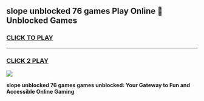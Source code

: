 
## slope unblocked 76 games Play Online 👋 Unblocked Games
<h3>
<a href="https://premium.freeplayer.one?title=slope_unblocked_76_games&ref=19F">CLICK TO PLAY</a></h3>
<hr>

<h3>
<a href="https://premium.freeplayer.one?title=slope_unblocked_76_games&ref=19F">CLICK 2 PLAY</a>
  
</h3>

<a href="https://premium.freeplayer.one?title=slope_unblocked_76_games&ref=19F"><img src="https://clearcache.store/games.png"></a>


**slope unblocked 76 games games unblocked: Your Gateway to Fun and Accessible Online Gaming**
